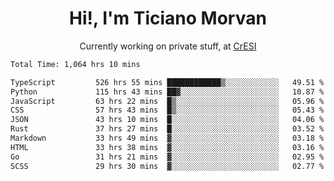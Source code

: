 <h1 align="center">Hi!, I'm Ticiano Morvan</h1>
<p align="center">Currently working on private stuff, at <a href="https://cresi.com.ar" target="_blank">CrESI</a></p>

<!--START_SECTION:waka-->

```txt
Total Time: 1,064 hrs 10 mins

TypeScript         526 hrs 55 mins ████████████▒░░░░░░░░░░░░   49.51 %
Python             115 hrs 43 mins ██▓░░░░░░░░░░░░░░░░░░░░░░   10.87 %
JavaScript         63 hrs 22 mins  █▒░░░░░░░░░░░░░░░░░░░░░░░   05.96 %
CSS                57 hrs 43 mins  █▒░░░░░░░░░░░░░░░░░░░░░░░   05.43 %
JSON               43 hrs 10 mins  █░░░░░░░░░░░░░░░░░░░░░░░░   04.06 %
Rust               37 hrs 27 mins  █░░░░░░░░░░░░░░░░░░░░░░░░   03.52 %
Markdown           33 hrs 49 mins  ▓░░░░░░░░░░░░░░░░░░░░░░░░   03.18 %
HTML               33 hrs 38 mins  ▓░░░░░░░░░░░░░░░░░░░░░░░░   03.16 %
Go                 31 hrs 21 mins  ▓░░░░░░░░░░░░░░░░░░░░░░░░   02.95 %
SCSS               29 hrs 30 mins  ▓░░░░░░░░░░░░░░░░░░░░░░░░   02.77 %
```

<!--END_SECTION:waka-->
